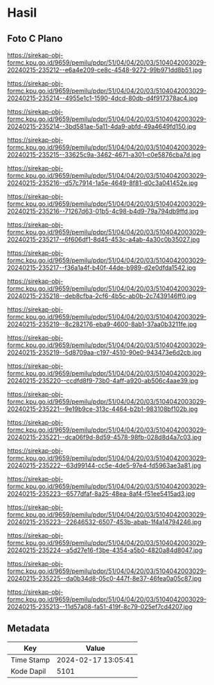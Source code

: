# Hasil

## Foto C Plano

https://sirekap-obj-formc.kpu.go.id/9659/pemilu/pdpr/51/04/04/20/03/5104042003029-20240215-235212--e6a4e209-ce8c-4548-9272-99b971dd8b51.jpg

https://sirekap-obj-formc.kpu.go.id/9659/pemilu/pdpr/51/04/04/20/03/5104042003029-20240215-235214--4955e1c1-1590-4dcd-80db-d4f917378ac4.jpg

https://sirekap-obj-formc.kpu.go.id/9659/pemilu/pdpr/51/04/04/20/03/5104042003029-20240215-235214--3bd581ae-5a11-4da9-abfd-49a4649fd150.jpg

https://sirekap-obj-formc.kpu.go.id/9659/pemilu/pdpr/51/04/04/20/03/5104042003029-20240215-235215--33625c9a-3462-4671-a301-c0e5876cba7d.jpg

https://sirekap-obj-formc.kpu.go.id/9659/pemilu/pdpr/51/04/04/20/03/5104042003029-20240215-235216--d57c7914-1a5e-4649-8f81-d0c3a041452e.jpg

https://sirekap-obj-formc.kpu.go.id/9659/pemilu/pdpr/51/04/04/20/03/5104042003029-20240215-235216--71267d63-01b5-4c98-b4d9-79a794db9ffd.jpg

https://sirekap-obj-formc.kpu.go.id/9659/pemilu/pdpr/51/04/04/20/03/5104042003029-20240215-235217--6f606df1-8d45-453c-a4ab-4a30c0b35027.jpg

https://sirekap-obj-formc.kpu.go.id/9659/pemilu/pdpr/51/04/04/20/03/5104042003029-20240215-235217--f36a1a4f-b40f-44de-b989-d2e0dfda1542.jpg

https://sirekap-obj-formc.kpu.go.id/9659/pemilu/pdpr/51/04/04/20/03/5104042003029-20240215-235218--deb8cfba-2cf6-4b5c-ab0b-2c7439146ff0.jpg

https://sirekap-obj-formc.kpu.go.id/9659/pemilu/pdpr/51/04/04/20/03/5104042003029-20240215-235219--8c282176-eba9-4600-8ab1-37aa0b3211fe.jpg

https://sirekap-obj-formc.kpu.go.id/9659/pemilu/pdpr/51/04/04/20/03/5104042003029-20240215-235219--5d8709aa-c197-4510-90e0-943473e6d2cb.jpg

https://sirekap-obj-formc.kpu.go.id/9659/pemilu/pdpr/51/04/04/20/03/5104042003029-20240215-235220--ccdfd8f9-73b0-4aff-a920-ab506c4aae39.jpg

https://sirekap-obj-formc.kpu.go.id/9659/pemilu/pdpr/51/04/04/20/03/5104042003029-20240215-235221--9e19b9ce-313c-4464-b2b1-983108bf102b.jpg

https://sirekap-obj-formc.kpu.go.id/9659/pemilu/pdpr/51/04/04/20/03/5104042003029-20240215-235221--dca06f9d-8d59-4578-98fb-028d8d4a7c03.jpg

https://sirekap-obj-formc.kpu.go.id/9659/pemilu/pdpr/51/04/04/20/03/5104042003029-20240215-235222--63d99144-cc5e-4de5-97e4-fd5963ae3a81.jpg

https://sirekap-obj-formc.kpu.go.id/9659/pemilu/pdpr/51/04/04/20/03/5104042003029-20240215-235223--6577dfaf-8a25-48ea-8af4-f51ee5415ad3.jpg

https://sirekap-obj-formc.kpu.go.id/9659/pemilu/pdpr/51/04/04/20/03/5104042003029-20240215-235223--22646532-6507-453b-abab-1f4a14794246.jpg

https://sirekap-obj-formc.kpu.go.id/9659/pemilu/pdpr/51/04/04/20/03/5104042003029-20240215-235224--a5d27e16-f3be-4354-a5b0-4820a84d8047.jpg

https://sirekap-obj-formc.kpu.go.id/9659/pemilu/pdpr/51/04/04/20/03/5104042003029-20240215-235225--da0b34d8-05c0-447f-8e37-46fea0a05c87.jpg

https://sirekap-obj-formc.kpu.go.id/9659/pemilu/pdpr/51/04/04/20/03/5104042003029-20240215-235213--11d57a08-fa51-419f-8c79-025ef7cd4207.jpg


## Metadata

| Key        | Value               |
| ---------- | ------------------- |
| Time Stamp | 2024-02-17 13:05:41 |
| Kode Dapil | 5101                |



